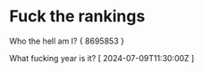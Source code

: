 # Fuck the rankings

Who the hell am I?
{ 8695853 }

What fucking year is it?
[ 2024-07-09T11:30:00Z ]
